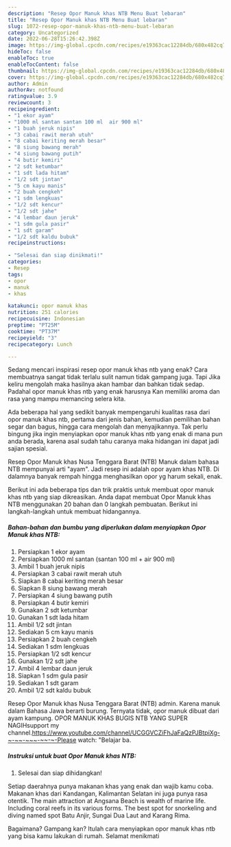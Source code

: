 ```yaml
---
description: "Resep Opor Manuk khas NTB Menu Buat lebaran"
title: "Resep Opor Manuk khas NTB Menu Buat lebaran"
slug: 1072-resep-opor-manuk-khas-ntb-menu-buat-lebaran
category: Uncategorized
date: 2022-06-28T15:26:42.398Z
image: https://img-global.cpcdn.com/recipes/e19363cac12284db/680x482cq70/opor-manuk-khas-ntb-foto-resep-utama.jpg
hideToc: false
enableToc: true
enableTocContent: false
thumbnail: https://img-global.cpcdn.com/recipes/e19363cac12284db/680x482cq70/opor-manuk-khas-ntb-foto-resep-utama.jpg
cover: https://img-global.cpcdn.com/recipes/e19363cac12284db/680x482cq70/opor-manuk-khas-ntb-foto-resep-utama.jpg
author: Admin
authorAv: notfound
ratingvalue: 3.9
reviewcount: 3
recipeingredient:
- "1 ekor ayam"
- "1000 ml santan santan 100 ml  air 900 ml"
- "1 buah jeruk nipis"
- "3 cabai rawit merah utuh"
- "8 cabai keriting merah besar"
- "8 siung bawang merah"
- "4 siung bawang putih"
- "4 butir kemiri"
- "2 sdt ketumbar"
- "1 sdt lada hitam"
- "1/2 sdt jintan"
- "5 cm kayu manis"
- "2 buah cengkeh"
- "1 sdm lengkuas"
- "1/2 sdt kencur"
- "1/2 sdt jahe"
- "4 lembar daun jeruk"
- "1 sdm gula pasir"
- "1 sdt garam"
- "1/2 sdt kaldu bubuk"
recipeinstructions:

- "Selesai dan siap dinikmati!"
categories:
- Resep
tags:
- opor
- manuk
- khas

katakunci: opor manuk khas 
nutrition: 251 calories
recipecuisine: Indonesian
preptime: "PT25M"
cooktime: "PT37M"
recipeyield: "3"
recipecategory: Lunch

---
```



Sedang mencari inspirasi resep opor manuk khas ntb yang enak? Cara membuatnya sangat tidak terlalu sulit namun tidak gampang juga. Tapi Jika keliru mengolah maka hasilnya akan hambar dan bahkan tidak sedap. Padahal opor manuk khas ntb yang enak harusnya Kan memiliki aroma dan rasa yang mampu memancing selera kita.


Ada beberapa hal yang sedikit banyak mempengaruhi kualitas rasa dari opor manuk khas ntb, pertama dari jenis bahan, kemudian pemilihan bahan segar dan bagus, hingga cara mengolah dan menyajikannya. Tak perlu bingung jika ingin menyiapkan opor manuk khas ntb yang enak di mana pun anda berada, karena asal sudah tahu caranya maka hidangan ini dapat jadi sajian spesial.

Resep Opor Manuk khas Nusa Tenggara Barat (NTB) Manuk dalam bahasa NTB mempunyai arti &#34;ayam&#34;. Jadi resep ini adalah opor ayam khas NTB. Di dalamnya banyak rempah hingga menghasilkan opor yg harum sekali, enak.


Berikut ini ada beberapa tips dan trik praktis untuk membuat opor manuk khas ntb yang siap dikreasikan. Anda dapat membuat Opor Manuk khas NTB menggunakan 20 bahan dan 0 langkah pembuatan. Berikut ini langkah-langkah untuk membuat hidangannya.

<!--inarticleads1-->

##### Bahan-bahan dan bumbu yang diperlukan dalam menyiapkan Opor Manuk khas NTB:

1. Persiapkan 1 ekor ayam
1. Persiapkan 1000 ml santan (santan 100 ml + air 900 ml)
1. Ambil 1 buah jeruk nipis
1. Persiapkan 3 cabai rawit merah utuh
1. Siapkan 8 cabai keriting merah besar
1. Siapkan 8 siung bawang merah
1. Persiapkan 4 siung bawang putih
1. Persiapkan 4 butir kemiri
1. Gunakan 2 sdt ketumbar
1. Gunakan 1 sdt lada hitam
1. Ambil 1/2 sdt jintan
1. Sediakan 5 cm kayu manis
1. Persiapkan 2 buah cengkeh
1. Sediakan 1 sdm lengkuas
1. Persiapkan 1/2 sdt kencur
1. Gunakan 1/2 sdt jahe
1. Ambil 4 lembar daun jeruk
1. Siapkan 1 sdm gula pasir
1. Sediakan 1 sdt garam
1. Ambil 1/2 sdt kaldu bubuk


Resep Opor Manuk khas Nusa Tenggara Barat (NTB) admin. Karena manuk dalam Bahasa Jawa berarti burung. Ternyata tidak, opor manuk dibuat dari ayam kampung. OPOR MANUK KHAS BUGIS NTB YANG SUPER NAGIHsupport my channel.https://www.youtube.com/channel/UCGGVCZiFhJaFaQzPJBtpiXg-~-~~-~~~-~~-~-Please watch: &#34;Belajar ba. 

<!--inarticleads2-->

##### Instruksi untuk buat Opor Manuk khas NTB:


1. Selesai dan siap dihidangkan!

Setiap daerahnya punya makanan khas yang enak dan wajib kamu coba. Makanan khas dari Kandangan, Kalimantan Selatan ini juga punya rasa otentik. The main attraction at Angsana Beach is wealth of marine life. Including coral reefs in its various forms. The best spot for snorkeling and diving named spot Batu Anjir, Sungai Dua Laut and Karang Rima. 

Bagaimana? Gampang kan? Itulah cara menyiapkan opor manuk khas ntb yang bisa kamu lakukan di rumah. Selamat menikmati
